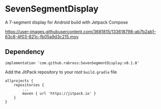 # SevenSegmentDisplay
A 7-segment display for Android build with Jetpack Compose

https://user-images.githubusercontent.com/3681815/133618798-ab7b2ab1-63c8-4f03-821c-fb05a9d3c215.mov

## Dependency

    implementation 'com.github.rabross:SevenSegmentDisplay:v0.1.0'

Add the JitPack repository to your root `build.gradle` file

    allprojects {
        repositories {
            ...
            maven { url 'https://jitpack.io' }
        }
    }
